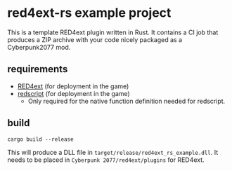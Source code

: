# red4ext-rs example project
This is a template RED4ext plugin written in Rust.
It contains a CI job that produces a ZIP archive with your code nicely packaged as a Cyberpunk2077 mod.

## requirements
- [RED4ext](https://github.com/WopsS/RED4ext.SDK) (for deployment in the game)
- [redscript](https://github.com/jac3km4/redscript) (for deployment in the game)
  - Only required for the native function definition needed for redscript.

## build
```
cargo build --release
```
This will produce a DLL file in `target/release/red4ext_rs_example.dll`.
It needs to be placed in `Cyberpunk 2077/red4ext/plugins` for RED4ext.

